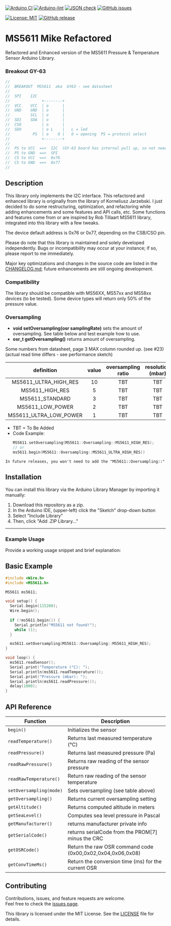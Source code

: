 [![Arduino CI](https://github.com/RobTillaart/MS5611/workflows/Arduino%20CI/badge.svg)](https://github.com/marketplace/actions/arduino_ci)
[![Arduino-lint](https://github.com/RobTillaart/MS5611/actions/workflows/arduino-lint.yml/badge.svg)](https://github.com/RobTillaart/MS5611/actions/workflows/arduino-lint.yml)
[![JSON check](https://github.com/RobTillaart/MS5611/actions/workflows/jsoncheck.yml/badge.svg)](https://github.com/RobTillaart/MS5611/actions/workflows/jsoncheck.yml)
[![GitHub issues](https://img.shields.io/github/issues/RobTillaart/MS5611.svg)](https://github.com/RobTillaart/MS5611/issues)

[![License: MIT](https://img.shields.io/badge/license-MIT-green.svg)](https://github.com/RobTillaart/MS5611/blob/master/LICENSE)
[![GitHub release](https://img.shields.io/github/release/mikeedudee/MS5611-Mike-Refactored.svg?maxAge=3600)](https://github.com/mikeedudee/MS5611-Mike-Refactored/releases)



# MS5611 Mike Refactored

Refactored and Enhanced version of the MS5611 Pressure & Temperature Sensor Arduino Library.

### Breakout GY-63

```cpp
//
//  BREAKOUT  MS5611  aka  GY63 - see datasheet
//
//  SPI    I2C
//              +--------+
//  VCC    VCC  | o      |
//  GND    GND  | o      |
//         SCL  | o      |
//  SDI    SDA  | o      |
//  CSO         | o      |
//  SDO         | o L    |   L = led
//          PS  | o    O |   O = opening  PS = protocol select
//              +--------+
//
//  PS to VCC  ==>  I2C  (GY-63 board has internal pull up, so not needed)
//  PS to GND  ==>  SPI
//  CS to VCC  ==>  0x76
//  CS to GND  ==>  0x77
//
```

## Description
This library only implements the I2C interface. This refactored and enhanced library is originally from the library of Korneliusz Jarzebski. I just decided to do some restructuring, optimization, and refactoring while adding enhancements and some features and API calls, etc. Some functions and features come from or are inspired by Rob Tillaart MS5611 library, integrated into this library with a few tweaks.

The device default address is 0x76 or 0x77, depending on the CSB/CSO pin.


Please do note that this library is maintained and solely developed independently. Bugs or incompatibility may occur at your instance; if so, please report to me immediately.

Major key optimizations and changes in the source code are listed in the [CHANGELOG.md](./CHANGELOG.md); future enhancements are still ongoing development.

### Compatibility

The library should be compatible with MS56XX, MS57xx and MS58xx devices (to be tested). 
Some device types will return only 50% of the pressure value. 

### Oversampling

- **void setOversampling(osr samplingRate)** sets the amount of oversampling. 
See table below and test example how to use.
- **osr_t getOversampling()** returns amount of oversampling.


Some numbers from datasheet, page 3 MAX column rounded up. (see #23)
(actual read time differs - see performance sketch)

|        definition       | value | oversampling ratio | resolution (mbar) | time (us) | notes  |
|:-----------------------:|:-----:|:------------------:|:-----------------:|:---------:|:------:|
| MS5611_ULTRA_HIGH_RES   |  10   |        TBT         |        TBT        |    TBT    |
| MS5611_HIGH_RES         |  5    |        TBT         |        TBT        |    TBT    |
| MS5611_STANDARD         |  3    |        TBT         |        TBT        |    TBT    |
| MS5611_LOW_POWER        |  2    |        TBT         |        TBT        |    TBT    |
| MS5611_ULTRA_LOW_POWER  |  1    |        TBT         |        TBT        |    TBT    | 
- TBT = To Be Added
- Code Example:
  ```cpp
  MS5611.setOversampling(MS5611::Oversampling::MS5611_HIGH_RES);
  // or
  ms5611.begin(MS5611::Oversampling::MS5611_ULTRA_HIGH_RES))
  ```
`In future releases, you won't need to add the "MS5611::Oversampling::"`

## Installation

You can install this library via the Arduino Library Manager by importing it manually:

1. Download this repository as a zip.
2. In the Arduino IDE, (upper-left) click the "Sketch" drop-down button
3. Select "Include Library"
4. Then, click "Add .ZIP Library..."
   
---

### **Example Usage**
Provide a working usage snippet and brief explanation:

## Basic Example

```cpp
#include <Wire.h>
#include <MS5611.h>

MS5611 ms5611;

void setup() {
  Serial.begin(115200);
  Wire.begin();
  
  if (!ms5611.begin()) {
    Serial.println("MS5611 not found!");
    while (1);
  }

  ms5611.setOversampling(MS5611::Oversampling::MS5611_HIGH_RES);
}

void loop() {
  ms5611.readSensor();
  Serial.print("Temperature (°C): ");
  Serial.println(ms5611.readTemperature());
  Serial.print("Pressure (mbar): ");
  Serial.println(ms5611.readPressure());
  delay(1000);
}
```

## API Reference

| Function | Description |
|---------|-------------|
| `begin()` | Initializes the sensor |
| `readTemperature()` | Returns last measured temperature (°C) |
| `readPressure()` | Returns last measured pressure (Pa) |
| `readRawPressure()` | Returns raw reading of the sensor pressure |
| `readRawTemperature()` | Return raw reading of the sensor temperature |
| `setOversampling(mode)` | Sets oversampling (see table above) |
| `getOversampling()` | Returns current oversampling setting |
| `getAltitude()` | Returns computed altitude in meters |
| `getSeaLevel()` | Computes sea level pressure in Pascal |
| `getManufacturer()` | returns manufacturer private info | 
| `getSerialCode()` | returns serialCode from the PROM\[7] minus the CRC |
| `getOSRCode()` | Return the raw OSR command code (0x00,0x02,0x04,0x06,0x08) |
| `getConvTimeMs()` | Return the conversion time (ms) for the current OSR |

## Contributing

Contributions, issues, and feature requests are welcome.  
Feel free to check the [issues page](https://github.com/mikeedudee/MS5611-Mike-Refactored/issues).

This library is licensed under the MIT License. See the [LICENSE](./LICENSE) file for details.

